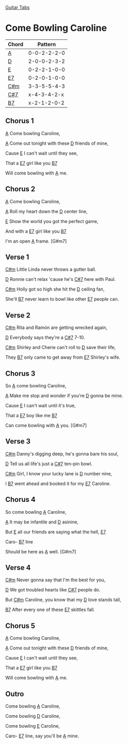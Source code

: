[Guitar Tabs](index.md)

# Come Bowling Caroline

| Chord | Pattern |
| --- | --- |
| [A] | <a name="A">0-0-2-2-2-0</a> |
| [D] | <a name="D">2-0-0-2-3-2</a> |
| [E] | <a name="E">0-2-2-1-0-0</a> |
| [E7] | <a name="E7">0-2-0-1-0-0</a> |
| [C#m] | <a name="C#m">3-3-5-5-4-3</a> |
| [C#7] | <a name="C#7">x-4-3-4-2-x</a> |
| [B7] | <a name="B7">x-2-1-2-0-2</a> |

[A]: #A
[D]: #D
[E]: #E
[E7]: #E7
[C#m]: #C#m
[C#7]: #C#7
[B7]: #B7

## Chorus 1

[A] Come bowling Caroline,

[A] Come out tonight with these [D] friends of mine,

Cause [E] I can't wait until they see,

That a [E7] girl like you [B7]

Will come bowling with [A] me.

## Chorus 2

[A] Come bowling Caroline,

[A] Roll my heart down the [D] center line,

[E] Show the world you got the perfect game,

And with a [E7] girl like you [B7]

I'm an open [A] frame. [G#m7]

## Verse 1

[C#m] Little Linda never throws a gutter ball.

[D] Ronnie can't relax 'cause he's [C#7] here with Paul.

[C#m] Holly got so high she hit the [D] ceiling fan,

She'll [B7] never learn to bowl like other [E7] people can.

## Verse 2

[C#m] Rita and Ramón are getting wrecked again,

[D] Everybody says they're a [C#7] 7-10.

[C#m] Shirley and Cherie can't roll to [D] save their life,

They [B7] only came to get away from [E7] Shirley's wife.

## Chorus 3

So [A] come bowling Caroline,

[A] Make me stop and wonder if you're [D] gonna be mine.

Cause [E] I can't wait until it's true,

That a [E7] boy like me [B7]

Can come bowling with [A] you. [G#m7]

## Verse 3

[C#m] Danny's digging deep, he's gonna bare his soul,

[D] Tell us all life's just a [C#7] ten-pin bowl.

[C#m] Girl, I know your lucky lane is [D] number nine,

I [B7] went ahead and booked it for my [E7] Caroline.

## Chorus 4

So come bowling [A] Caroline,

[A] It may be infantile and [D] asinine,

But [E] all our friends are saying what the hell, [E7]

Caro- [B7] line

Should be here as [A] well. [G#m7]

## Verse 4

[C#m] Never gonna say that I'm the best for you,

[D] We got troubled hearts like [C#7] people do.

But [C#m] Caroline, you know that my [D] love stands tall,

[B7] After every one of these [E7] skittles fall.

## Chorus 5

[A] Come bowling Caroline,

[A] Come out tonight with these [D] friends of mine,

Cause [E] I can't wait until they see,

That a [E7] girl like you [B7]

Will come bowling with [A] me.

## Outro

Come bowling [A] Caroline,

Come bowling [D] Caroline,

Come bowling [E] Caroline,

Caro- [E7] line, say you'll be [A] mine.
